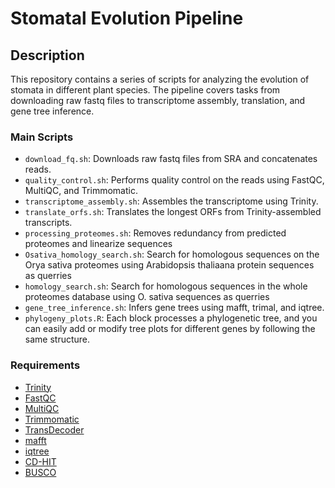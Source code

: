 # Stomatal Evolution Pipeline

## Description
This repository contains a series of scripts for analyzing the evolution of stomata in different plant species. The pipeline covers tasks from downloading raw fastq files to transcriptome assembly, translation, and gene tree inference.

### Main Scripts
- `download_fq.sh`: Downloads raw fastq files from SRA and concatenates reads.
- `quality_control.sh`: Performs quality control on the reads using FastQC, MultiQC, and Trimmomatic.
- `transcriptome_assembly.sh`: Assembles the transcriptome using Trinity.
- `translate_orfs.sh`: Translates the longest ORFs from Trinity-assembled transcripts.
- `processing_proteomes.sh`: Removes redundancy from predicted proteomes and linearize sequences 
- `Osativa_homology_search.sh`: Search for homologous sequences on the Orya sativa proteomes using Arabidopsis thaliaana protein sequences as querries
- `homology_search.sh`: Search for homologous sequences in the whole proteomes database using O. sativa sequences as querries
- `gene_tree_inference.sh`: Infers gene trees using mafft, trimal, and iqtree.
- `phylogeny_plots.R`: Each block processes a phylogenetic tree, and you can easily add or modify tree plots for different genes by following the same structure.

### Requirements
- [Trinity](https://github.com/trinityrnaseq/trinityrnaseq/wiki)
- [FastQC](https://www.bioinformatics.babraham.ac.uk/projects/fastqc/)
- [MultiQC](https://multiqc.info/)
- [Trimmomatic](http://www.usadellab.org/cms/?page=trimmomatic)
- [TransDecoder](https://github.com/TransDecoder/TransDecoder)
- [mafft](https://mafft.cbrc.jp/alignment/software/)
- [iqtree](http://www.iqtree.org/)
- [CD-HIT](http://weizhongli-lab.org/cd-hit/)
- [BUSCO](https://busco.ezlab.org/)
